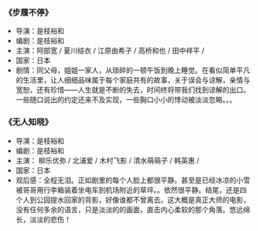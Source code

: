 <h3 id="still-walking">《步履不停》</h3>

- 导演：是枝裕和
- 编剧：是枝裕和
- 主演：阿部宽 / 夏川结衣 / 江原由希子 / 高桥和也 / 田中祥平 / 
- 国家：日本
- 剧情：同父母，姐姐一家人，从琐碎的一顿午饭到晚上睡觉。在看似简单平凡的生活里，让人细细品味属于每个家庭共有的故事，关于误会与谅解，亲情与宽恕，还有珍惜——人生就是不断的失去，时间终将带我们找到谅解的出口。一些随口说出的约定还来不及实现，一些胸口小小的悸动被淡淡忽略。。。

<h3 id="nobody-knows">《无人知晓》</h3>

- 导演：是枝裕和
- 编剧：是枝裕和
- 主演： 柳乐优弥 / 北浦爱 / 木村飞影 / 清水萌萌子 / 韩英惠 / 
- 国家：日本
- 观后感：全程无泪。正如剧里的每个人脸上都很平静。甚至是已经冰凉的小雪被哥哥用行李箱装着坐电车到机场附近的草坪。。依然很平静。结尾，还是四个人到公园提水回家的背影，好像谁都不曾离去。这大概是真正大师的电影，没有任何多余的语言，只是淡淡的的画面，直击内心柔软的那个角落。悠远绵长，淡淡的悲伤！
